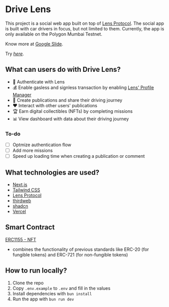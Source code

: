 # Drive Lens

This project is a social web app built on top of [Lens Protocol](https://lens.xyz/). The social app is built with car drivers in focus, but not limited to them. Currently, the app is only available on the Polygon Mumbai Testnet. 

Know more at [Google Slide](https://docs.google.com/presentation/d/1-XLi00yRRukucXnjGycnEFz9wz5t9pec8asGfgjWpWE/edit?usp=sharing).

Try [_here_](https://drive-lens.vercel.app/).

## What can users do with Drive Lens?

- 🔐 Authenticate with Lens
- 💰 Enable gasless and signless transaction by enabling [Lens' Profile Manager](https://docs.lens.xyz/docs/lens-profile-manager)
- 📝 Create publications and share their driving journey
- ❤️ Interact with other users' publications
- 🏆 Earn digital collectibles (NFTs) by completing missions
- 📊 View dashboard with data about their driving journey

### To-do
- [ ] Optmize authentication flow
- [ ] Add more missions
- [ ] Speed up loading time when creating a publication or comment

## What technologies are used?

- [Next.js](https://nextjs.org/)
- [Tailwind CSS](https://tailwindcss.com/)
- [Lens Protocol](https://lens.xyz/)
- [thirdweb](https://thirdweb.com/)
- [shadcn](https://ui.shadcn.com/)
- [Vercel](https://vercel.com/)

## Smart Contract
[ERC1155 - NFT](https://mumbai.polygonscan.com/address/0x00bF29a0A0E7f49fE927a6f99913Af16fb8FD038)
- combines the functionality of previous standards like ERC-20 (for fungible tokens) and ERC-721 (for non-fungible tokens)

## How to run locally?

1. Clone the repo
2. Copy `.env.example` to `.env` and fill in the values
3. Install dependencies with `bun install`
4. Run the app with `bun run dev`
